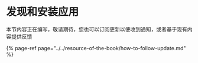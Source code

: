 # 发现和安装应用

本节内容正在编写，敬请期待，您也可以订阅更新以便收到通知，或者基于现有内容提供反馈

{% page-ref page="../../resource-of-the-book/how-to-follow-update.md" %}



